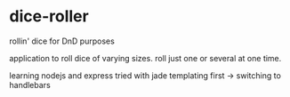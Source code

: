 # dice-roller
rollin' dice for DnD purposes

application to roll dice of varying sizes. roll just one or several at one time.

learning nodejs and express
tried with jade templating first -> switching to handlebars
